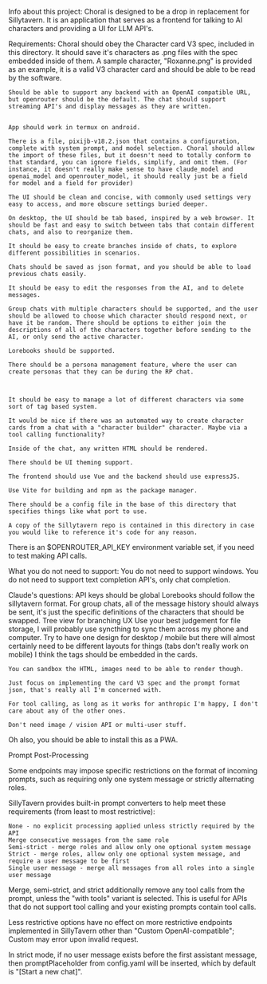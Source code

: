 Info about this project: 
    Choral is designed to be a drop in replacement for Sillytavern. It is an application that serves as a frontend for talking to AI characters and providing a UI for LLM API's. 


Requirements:
    Choral should obey the Character card V3 spec, included in this directory. It should save it's characters as .png files with the spec embedded inside of them. A sample character, "Roxanne.png" is provided as an example, it is a valid V3 character card and should be able to be read by the software. 

    Should be able to support any backend with an OpenAI compatible URL, but openrouter should be the default. The chat should support streaming API's and display messages as they are written.


    App should work in termux on android. 

    There is a file, pixijb-v18.2.json that contains a configuration, complete with system prompt, and model selection. Choral should allow the import of these files, but it doesn't need to totally conform to that standard, you can ignore fields, simplify, and omit them. (For instance, it doesn't really make sense to have claude_model and openai_model and openrouter_model, it should really just be a field for model and a field for provider)

    The UI should be clean and concise, with commonly used settings very easy to access, and more obscure settings buried deeper. 

    On desktop, the UI should be tab based, inspired by a web browser. It should be fast and easy to switch between tabs that contain different chats, and also to reorganize them.

    It should be easy to create branches inside of chats, to explore different possibilities in scenarios. 

    Chats should be saved as json format, and you should be able to load previous chats easily.

    It should be easy to edit the responses from the AI, and to delete messages.

    Group chats with multiple characters should be supported, and the user should be allowed to choose which character should respond next, or have it be random. There should be options to either join the descriptions of all of the characters together before sending to the AI, or only send the active character. 

    Lorebooks should be supported.

    There should be a persona management feature, where the user can create personas that they can be during the RP chat. 



    It should be easy to manage a lot of different characters via some sort of tag based system. 

    It would be nice if there was an automated way to create character cards from a chat with a "character builder" character. Maybe via a tool calling functionality? 

    Inside of the chat, any written HTML should be rendered. 

    There should be UI theming support. 

    The frontend should use Vue and the backend should use expressJS.

    Use Vite for building and npm as the package manager.

    There should be a config file in the base of this directory that specifies things like what port to use. 

    A copy of the Sillytavern repo is contained in this directory in case you would like to reference it's code for any reason. 


There is an $OPENROUTER_API_KEY environment variable set, if you need to test making API calls.

What you do not need to support:
    You do not need to support windows.
    You do not need to support text completion API's, only chat completion.



Claude's questions:
    API keys should be global
    Lorebooks should follow the sillytavern format.
    For group chats, all of the message history should always be sent, it's just the specific definitions of the characters that should be swapped.
    Tree view for branching UX
    Use your best judgement for file storage, I will probably use syncthing to sync them across my phone and computer.
    Try to have one design for desktop / mobile but there will almost certainly need to be different layouts for things (tabs don't really work on mobile)
    I think the tags should be embedded in the cards.

    You can sandbox the HTML, images need to be able to render though.

    Just focus on implementing the card V3 spec and the prompt format json, that's really all I'm concerned with.

    For tool calling, as long as it works for anthropic I'm happy, I don't care about any of the other ones.

    Don't need image / vision API or multi-user stuff. 

Oh also, you should be able to install this as a PWA. 




Prompt Post-Processing

Some endpoints may impose specific restrictions on the format of incoming prompts, such as requiring only one system message or strictly alternating roles.

SillyTavern provides built-in prompt converters to help meet these requirements (from least to most restrictive):

    None - no explicit processing applied unless strictly required by the API
    Merge consecutive messages from the same role
    Semi-strict - merge roles and allow only one optional system message
    Strict - merge roles, allow only one optional system message, and require a user message to be first
    Single user message - merge all messages from all roles into a single user message

Merge, semi-strict, and strict additionally remove any tool calls from the prompt, unless the "with tools" variant is selected. This is useful for APIs that do not support tool calling and your existing prompts contain tool calls.

Less restrictive options have no effect on more restrictive endpoints implemented in SillyTavern other than "Custom OpenAI-compatible"; Custom may error upon invalid request.

In strict mode, if no user message exists before the first assistant message, then promptPlaceholder from config.yaml will be inserted, which by default is "[Start a new chat]".

